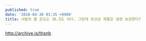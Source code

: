 ```yaml
---
published: true
date: '2018-04-30 01:35 +0900'
title: 사람의 몸 온도는 36.5도 이다. 그런데 유산균 제품은 냉장 보관한다?
---
```

http://archive.is/thsnb